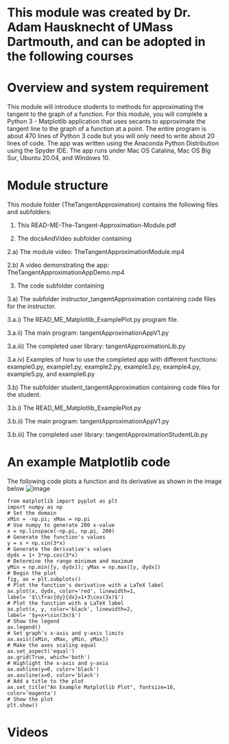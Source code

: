 # This module was created by Dr. Adam Hausknecht of UMass Dartmouth, and can be adopted in the following courses

# Overview and system requirement
This module will introduce students to methods for approximating the tangent to the graph of a
function. For this module, you will complete a Python 3 - Matplotlib application that uses secants
to approximate the tangent line to the graph of a function at a point. The entire
program is about 470 lines of Python 3 code but you will only need to write about 20
lines of code. The app was written using the Anaconda Python Distribution using the Spyder
IDE. The app runs under Mac OS Catalina, Mac OS Big Sur, Ubuntu 20.04, and Windows 10.

# Module structure
This module folder (TheTangentApproximation) contains the following files and subfolders:

1. This READ-ME-The-Tangent-Approximation-Module.pdf

2. The docsAndVideo subfolder containing

2.a) The module video: TheTangentApproximationModule.mp4

2.b) A video demonstrating the app: TheTangentApproximationAppDemo.mp4

3. The code subfolder containing

3.a) The subfolder instructor_tangemtApproximation containing code files for the instructor.

3.a.i) The READ_ME_Matplotlib_ExamplePlot.py program file.

3.a.ii) The main program: tangentApproximationAppV1.py

3.a.iii) The completed user library: tangentApproximationLib.py

3.a.iv) Examples of how to use the completed app with different functions:
example0.py, example1.py, example2.py, example3.py,
example4.py, example5.py, and example6.py

3.b) The subfolder student_tangemtApproximation containing code files for the student.

3.b.i) The READ_ME_Matplotlib_ExamplePlot.py

3.b.ii) The main program: tangentApproximationAppV1.py

3.b.iii) The completed user library: tangentApproximationStudentLib.py

# An example Matplotlib code

The following code plots a function and its derivative as shown in the image below
![image](https://user-images.githubusercontent.com/5354744/157934346-bb94dd67-be09-4f3d-8453-6cba83477f08.png)


```
from matplotlib import pyplot as plt
import numpy as np
# Set the domain
xMin = -np.pi; xMax = np.pi
# Use numpy to generate 200 x-value
x = np.linspace(-np.pi, np.pi, 200)
# Generate the function's values
y = x + np.sin(3*x)
# Generate the derivative's values
dydx = 1+ 3*np.cos(3*x)
# Determine the range minimum and maximum
yMin = np.min([y, dydx]); yMax = np.max([y, dydx])
# Begin the plot
fig, ax = plt.subplots()
# Plot the function's derivative with a LaTeX label
ax.plot(x, dydx, color='red', linewidth=1,
label= '$\\frac{dy}{dx}=1+3\cos(3x)$')
# Plot the function with a LaTeX label
ax.plot(x, y, color='black', linewidth=2,
label= '$y=x+\sin(3x)$')
# Show the legend
ax.legend()
# Set graph's x-axis and y-axis limits
ax.axis([xMin, xMax, yMin, yMax])
# Make the axes scaling equal
ax.set_aspect('equal')
ax.grid(True, which='both')
# Highlight the x-axis and y-axis
ax.axhline(y=0, color='black')
ax.axvline(x=0, color='black')
# Add a title to the plot
ax.set_title("An Example Matplotlib Plot", fontsize=16,
color='magenta')
# Show the plot
plt.show()
```

# Videos
